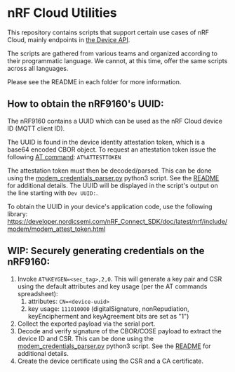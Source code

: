 # nRF Cloud Utilities

This repository contains scripts that support certain use cases of nRF Cloud, mainly endpoints in [the Device API](https://api.nrfcloud.com/v1).

The scripts are gathered from various teams and organized according to their programmatic language. We cannot, at this time, offer the same scripts across all languages.

Please see the README in each folder for more information.

## How to obtain the nRF9160's UUID:

The nRF9160 contains a UUID which can be used as the nRF Cloud device ID (MQTT client ID).

The UUID is found in the device identity attestation token, which is a base64 encoded CBOR object.  To request an attestation token issue the following [AT command](https://infocenter.nordicsemi.com/index.jsp?topic=/ref_at_commands/REF/at_commands/intro.html): `AT%ATTESTTOKEN`

The attestation token must then be decoded/parsed.  This can be done using the [modem_credentials_parser.py](https://github.com/nRFCloud/utils/blob/master/python/modem-firmware-1.3+/modem_credentials_parser.py) python3 script.  See the [README](https://github.com/nRFCloud/utils/blob/master/python/modem-firmware-1.3+/README.md) for additional details.
The UUID will be displayed in the script's output on the line starting with `Dev UUID:`.

To obtain the UUID in your device's application code, use the following library: https://developer.nordicsemi.com/nRF_Connect_SDK/doc/latest/nrf/include/modem/modem_attest_token.html


## WIP: Securely generating credentials on the nRF9160:

1.  Invoke `AT%KEYGEN=<sec_tag>,2,0`. This will generate a key pair and CSR using the default attributes and key usage (per the AT commands spreadsheet):
    1.  attributes:  `CN=<device-uuid>`
    2.  key usage:  `111010000`  (digitalSignature, nonRepudiation, keyEncipherment and keyAgreement bits are set as "1")
2.  Collect the exported payload via the serial port.
3.  Decode and verify signature of the CBOR/COSE payload to extract the device ID and CSR.  This can be done using the [modem_credentials_parser.py](https://github.com/nRFCloud/utils/blob/master/python/modem-firmware-1.3+/modem_credentials_parser.py) python3 script.  See the [README](https://github.com/nRFCloud/utils/blob/master/python/modem-firmware-1.3+/README.md) for additional details.
4.  Create the device certificate using the CSR and a CA certificate.
